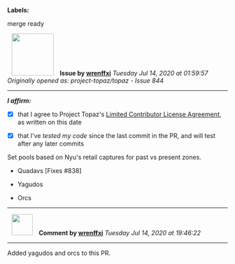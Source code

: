 **Labels:**

merge ready



<a href="https://github.com/wrenffxi"><img src="https://avatars1.githubusercontent.com/u/21246949?v=4" width="96" height="96" hspace="10"></img></a> **Issue by [wrenffxi](https://github.com/wrenffxi)**
_Tuesday Jul 14, 2020 at 01:59:57_
_Originally opened as: project-topaz/topaz - Issue 844_

----

<!-- place 'x' mark between square [] brackets to affirm: -->
**_I affirm:_**
- [x] that I agree to Project Topaz's [Limited Contributor License Agreement](http://project-topaz.com/blob/release/CONTRIBUTOR_AGREEMENT.md), as written on this date
- [x] that I've _tested my code_ since the last commit in the PR, and will test after any later commits

Set pools based on Nyu's retail captures for past vs present zones.
* Quadavs [Fixes #838]
* Yagudos
* Orcs


----
<a href="https://github.com/wrenffxi"><img src="https://avatars1.githubusercontent.com/u/21246949?v=4" width="48" height="48" hspace="10"></img></a> **Comment by [wrenffxi](https://github.com/wrenffxi)**
_Tuesday Jul 14, 2020 at 19:46:22_

----

Added yagudos and orcs to this PR.
